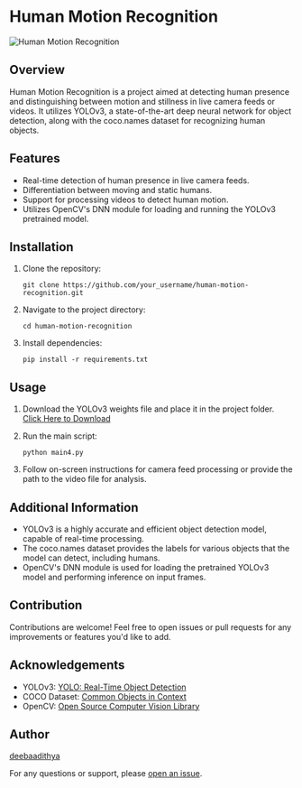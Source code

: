 # Human Motion Recognition

![Human Motion Recognition](https://img.shields.io/badge/status-active-brightgreen.svg)

## Overview
Human Motion Recognition is a project aimed at detecting human presence and distinguishing between motion and stillness in live camera feeds or videos. It utilizes YOLOv3, a state-of-the-art deep neural network for object detection, along with the coco.names dataset for recognizing human objects.

## Features
- Real-time detection of human presence in live camera feeds.
- Differentiation between moving and static humans.
- Support for processing videos to detect human motion.
- Utilizes OpenCV's DNN module for loading and running the YOLOv3 pretrained model.

## Installation
1. Clone the repository:

    ```
    git clone https://github.com/your_username/human-motion-recognition.git
    ```

2. Navigate to the project directory:

    ```
    cd human-motion-recognition
    ```

3. Install dependencies:

    ```
    pip install -r requirements.txt
    ```

## Usage
1. Download the YOLOv3 weights file and place it in the project folder. [Click Here to Download](https://yolov3.weights)

2. Run the main script:

    ```
    python main4.py
    ```

3. Follow on-screen instructions for camera feed processing or provide the path to the video file for analysis.

## Additional Information
- YOLOv3 is a highly accurate and efficient object detection model, capable of real-time processing.
- The coco.names dataset provides the labels for various objects that the model can detect, including humans.
- OpenCV's DNN module is used for loading the pretrained YOLOv3 model and performing inference on input frames.


## Contribution
Contributions are welcome! Feel free to open issues or pull requests for any improvements or features you'd like to add.

## Acknowledgements
- YOLOv3: [YOLO: Real-Time Object Detection](https://pjreddie.com/darknet/yolo/)
- COCO Dataset: [Common Objects in Context](https://cocodataset.org/)
- OpenCV: [Open Source Computer Vision Library](https://opencv.org/)

## Author
[deebaadithya](https://github.com/deebaadithya)

For any questions or support, please [open an issue](https://github.com/your_username/human-motion-recognition/issues).

